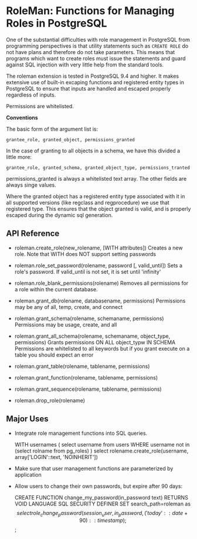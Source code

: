 RoleMan:  Functions for Managing Roles in PostgreSQL
====================================================

One of the substantial difficulties with role management
in PostgreSQL from programming perspectives is that 
utility statements such as `CREATE ROLE` do not have
plans and therefore do not take parameters.  This means
that programs which want to create roles must issue the 
statements and guard against SQL injection with very little
help from the standard tools.

The roleman extension is tested in PostgreSQL 9.4 and higher.
It makes extensive use of built-in excaping functions and 
registered entity types in PostgreSQL to ensure that inputs
are handled and escaped properly regardless of inputs.

Permissions are whitelisted.

**Conventions**

The basic form of the argument list is:

    grantee_role, granted_object, permissions_granted

In the case of granting to all objects in a schema, we have
this divided a little more:

    grantee_role, granted_schema, granted_object_type, permissions_tranted


permissions_granted is always a whitelisted text array.  The other fields
are always singe values.

Where the granted object has a registered entity type associated
with it in all supported versions (like regclass and regprocedure)
we use that registered type.  This ensures that the object granted
is valid, and is properly escaped during the dynamic sql generation.

API Reference
---------------

 * roleman.create_role(new_rolename, [WITH attributes])
   Creates a new role.  Note that WITH does NOT support setting passwords

 * roleman.role_set_password(rolename, password [, valid_until])
   Sets a role's password.  If valid_until is not set, it is set until 
   'infinity'

 * roleman.role_blank_permissions(rolename)
   Removes all permissions for a role within the current database.

 * roleman.grant_db(rolename, databasename, permissions)
   Permissions may be any of all, temp, create, and connect

 * roleman.grant_schema(rolename, schemaname, permissions)
   Permissions may be usage, create, and all

 * roleman.grant_all_schema(rolename, schemaname, object_type, permissions)
   Grants permissions ON ALL object_typw IN SCHEMA
   Permissions are whitelisted to all keywords but if you grant execute
   on a table you should expect an error

 * roleman.grant_table(rolename, tablename, permissions)
 * roleman.grant_function(rolename, tablename, permissions)
 * roleman.grant_sequence(rolename, tablename, permissions)

 * roleman.drop_role(rolename)

Major Uses
----------

 * Integrate role management functions into SQL queries.

    WITH usernames (
      select username from users WHERE username not in (select rolname from pg_roles)
    )
    select rolename.create_role(username, array['LOGIN'::text, 'NOINHERIT'])

 * Make sure that user management functions are parameterized by application

 * Allow users to change their own passwords, but expire after 90 days:

   CREATE FUNCTION change_my_password(in_password text) RETURNS VOID
   LANGUAGE SQL SECURITY DEFINER SET search_path=roleman
   as
   $$
   select role_change_password(session_user, in_password, ('today'::date + 90)::timestamp);
   $$;
